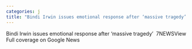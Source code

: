 ```yaml
---
categories: j
title: "Bindi Irwin issues emotional response after ‘massive tragedy’  7NEWS"
---
```

Bindi Irwin issues emotional response after ‘massive tragedy’&nbsp;&nbsp;7NEWSView Full coverage on Google News